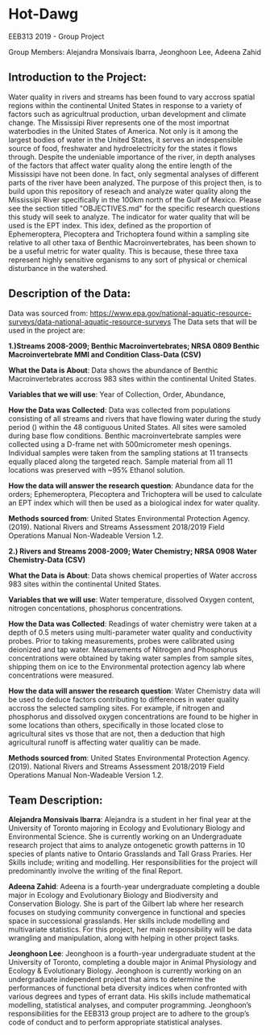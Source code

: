 # Hot-Dawg
EEB313 2019 - Group Project

Group Members: Alejandra Monsivais Ibarra, Jeonghoon Lee, Adeena Zahid

## Introduction to the Project:
Water quality in rivers and streams has been found to vary accross spatial regions within the continental United States in response to a variety of factors such as agricultrual production, urban development and climate change. The Mississipi River represents one of the most importnat waterbodies in the United States of America.  Not only is it among the largest bodies of water in the United States, it serves an indespensible source of food, freshwater and  hydroelectricity for the states it flows through. Despite the undeniable importance of the river, in depth analyses of the factors that affect water quality along the entire length of the Mississipi have not been done. In fact, only segmental analyses of different parts of the river have been analyzed. The purpose of this project then, is to build upon this repository of reseach and analyze water quality along the Mississipi River specifically in the 100km north of the Gulf of Mexico. Please see the section titled "OBJECTIVES.md" for the specific research questions this study will seek to analyze.
The indicator for water quality that will be used is the EPT index. This idex, defined as the proportion of Ephemeroptera, Plecoptera and Trichoptera found within a sampling site relative to all other taxa of Benthic Macroinvertebrates, has been shown to be a useful metric for water quality. This is because, these three taxa represent highly sensitive organisms to any sort of physical or chemical disturbance in the watershed. 
                
## Description of the Data: 
Data was sourced from: https://www.epa.gov/national-aquatic-resource-surveys/data-national-aquatic-resource-surveys
The Data sets that will be used in the project are:

 **1.)Streams 2008-2009; Benthic Macroinvertebrates; NRSA 0809 Benthic Macroinvertebrate MMI and Condition Class-Data (CSV)**
 
 **What the Data is About**: Data shows the abundance of Benthic Macroinvertebrates accross 983 sites within the continental United States. 
 
 **Variables that we will use**: Year of Collection, Order, Abundance, 
 
 **How the Data was Collected**: Data was collected from populations consisting of all streams and rivers that have flowing water during the study period () within the 48 contiguous United States. All sites were samoled during base flow conditions. Benthic macroinvertebrate samples were collected using a D-frame net with 500micrometer mesh openings. Individual samples were taken from the sampling stations at 11 transects equally placed along the targeted reach. Sample material from all 11 locations was preserved with ~95% Ethanol solution. 
 
 **How the data will answer the research question**: Abundance data for the orders; Ephemeroptera, Plecoptera and Trichoptera will be used to calculate an EPT index which will then be used as a biological index for water quality. 
          
**Methods sourced from**: United States Environmental Protection Agency. (2019). National Rivers and Streams Assessment 2018/2019 Field Operations Manual Non-Wadeable Version 1.2. 

**2.) Rivers and Streams 2008-2009; Water Chemistry; NRSA 0908 Water Chemistry-Data (CSV)**
 
 **What the Data is About**: Data shows chemical properties of Water accross 983 sites within the continental United States. 
 
 **Variables that we will use**: Water temperature, dissolved Oxygen content, nitrogen concentations, phosphorus concentrations. 
 
 **How the Data was Collected**: Readings of water chemistry were taken at a depth of 0.5 meters using multi-parameter water quality and conductivity probes. Prior to taking measurements, probes were calibrated using deionized and tap water. Measurements of Nitrogen and Phosphorus concentrations were obtained by taking water samples from sample sites, shipping them on ice to the Environmental protection agency lab where concentrations were measured. 
 
 **How the data will answer the research question**: Water Chemistry data will be used to deduce factors contributing to differences in water quality accross the selected sampling sites. For example, if nitrogen and phosphorus and dissolved oxygen concentrations are found to be higher in some locations than others, specifically in those located close to agricultural sites vs those that are not, then a deduction that high agricultural runoff is affecting water qualitiy can be made.  
          
**Methods sourced from**: United States Environmental Protection Agency. (2019). National Rivers and Streams Assessment 2018/2019 Field Operations Manual Non-Wadeable Version 1.2. 

## Team Description:

**Alejandra Monsivais Ibarra**: Alejandra is a student in her final year at the University of Toronto majoring in Ecology and Evolutionary Biology and Environmental Science. She is currently working on an Undergraduate research project that aims to analyze ontogenetic growth patterns in 10 species of plants native to Ontario Grasslands and Tall Grass Praries. Her Skills include; writing and modelling. Her responsibilities for the project will predominantly involve the writing of the final Report.

**Adeena Zahid**: Adeena is a fourth-year undergraduate completing a double major in Ecology and Evolutionary Biology and Biodiversity and Conservation Biology. She is part of the Gilbert lab where her research focuses on studying community convergence in functional and species space in successional grasslands. Her skills include modelling and multivariate statistics. For this project, her main responsibility will be data wrangling and manipulation, along with helping in other project tasks.

**Jeonghoon Lee**: Jeonghoon is a fourth-year undergraduate student at the University of Toronto, completing a double major in Animal Physiology and Ecology & Evolutionary Biology. Jeonghoon is currently working on an undergraduate independent project that aims to determine the performances of functional beta diversity indices when confronted with various degrees and types of errant data. His skills include mathematical modelling, statistical analyses, and computer programming. Jeonghoon’s responsibilities for the EEB313 group project are to adhere to the group’s code of conduct and to perform appropriate statistical analyses.
